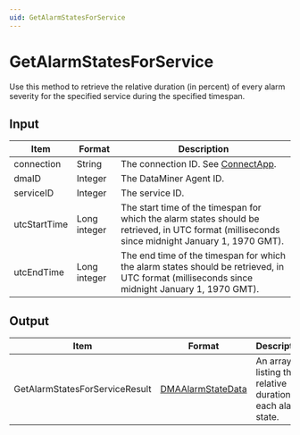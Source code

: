 ```yaml
---
uid: GetAlarmStatesForService
---
```


# GetAlarmStatesForService

Use this method to retrieve the relative duration (in percent) of every alarm severity for the specified service during the specified timespan.

<!-- Available from DataMiner 9.5.8 onwards. -->

## Input

| Item | Format | Description |
|--|--|--|
| connection | String | The connection ID. See [ConnectApp](xref:ConnectApp). |
| dmaID | Integer | The DataMiner Agent ID. |
| serviceID | Integer | The service ID. |
| utcStartTime | Long integer | The start time of the timespan for which the alarm states should be retrieved, in UTC format (milliseconds since midnight January 1, 1970 GMT). |
| utcEndTime | Long integer | The end time of the timespan for which the alarm states should be retrieved, in UTC format (milliseconds since midnight January 1, 1970 GMT). |

## Output

| Item | Format | Description |
|--|--|--|
| GetAlarmStatesForServiceResult | [DMAAlarmStateData](xref:DMAAlarmStateData) | An array listing the relative duration of each alarm state. |

